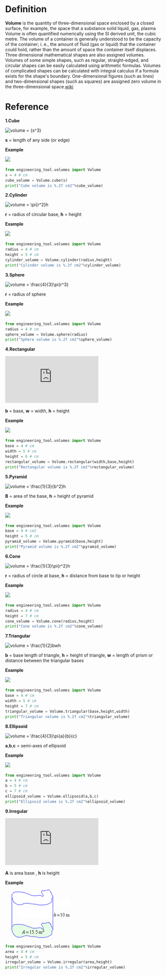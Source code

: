 # Definition

**Volume** is the quantity of three-dimensional space enclosed by a closed surface, for example, the space that a substance solid liquid, gas, plasma Volume is often quantified numerically using the SI derived unit, the cubic metre. The volume of a container is generally understood to be the capacity of the container; i. e., the amount of fluid (gas or liquid) that the container could hold, rather than the amount of space the container itself displaces. Three dimensional mathematical shapes are also assigned volumes. Volumes of some simple shapes, such as regular, straight-edged, and circular shapes can be easily calculated using arithmetic  formulas. Volumes of complicated shapes can be calculated with integral calculus if a formula exists for the shape's boundary. One-dimensional figures (such as lines) and two-dimensional shapes (such as squares) are assigned zero volume in the three-dimensional space.[wiki](https://en.wikipedia.org/wiki/Volume)

# Reference

**1.Cube**
	
![volume = {s^3}](https://latex.codecogs.com/svg.latex?volume%20=%20{s^3})

**s** = length of any side (or edge)	

**Example**

![](https://upload.wikimedia.org/wikipedia/commons/7/78/Hexahedron.jpg)

```python
from engineering_tool.volumes import Volume
s = 4 # cm
cube_volume = Volume.cube(s)
print("Cube volume is %.2f cm2"%cube_volume)
```

**2.Cylinder**

![volume = \pi{r^2}h](https://latex.codecogs.com/svg.latex?volume%20=%20\pi{r^2}h)

**r**  = radius of circular base,  **h**  = height

**Example**

![](https://upload.wikimedia.org/wikipedia/commons/3/36/Circular_cylinder_rh.svg)

```python
from engineering_tool.volumes import Volume
radius = 4 # cm
height = 5 # cm
cylinder_volume = Volume.cylinder(radius,height)
print("Cylinder volume is %.2f cm2"%cylinder_volume)
```

**3.Sphere**

![volume = \frac{4}{3}\pi{r^3}](https://latex.codecogs.com/svg.latex?volume%20=%20\frac{4}{3}\pi{r^3})

**r** = radius of sphere

**Example**

![](https://upload.wikimedia.org/wikipedia/commons/7/7e/Sphere_wireframe_10deg_6r.svg)

```python
from engineering_tool.volumes import Volume
radius = 4 # cm
sphere_volume = Volume.sphere(radius)
print("Sphere volume is %.2f cm2"%sphere_volume)
```

**4.Rectangular**

![volume = bwh](https://latex.codecogs.com/svg.latex?volume%20=%20bwh)

**b** = base, **w** = width, **h** = height

**Example**

![](https://upload.wikimedia.org/wikipedia/commons/3/32/Cuboid_simple.svg)

```python
from engineering_tool.volumes import Volume
base = 4 # cm
width = 5 # cm
height = 6 # cm
rectangular_volume = Volume.rectangular(width,base,height)
print("Rectangular volume is %.2f cm2"%rectangular_volume)
```

**5.Pyramid**

![volume = \frac{1}{3}{b^2}h](https://latex.codecogs.com/svg.latex?volume%20=%20\frac{1}{3}{b^2}h)

**B** = area of the base, **h** = height of pyramid

**Example**

![](https://upload.wikimedia.org/wikipedia/commons/9/91/Pyramid.svg)

```python
from engineering_tool.volumes import Volume
base = 4 # cm2
height = 5 # cm
pyramid_volume = Volume.pyramid(base,height)
print("Pyramid volume is %.2f cm2"%pyramid_volume)
```

**6.Cone**

![volume = \frac{1}{3}\pi{r^2}h](https://latex.codecogs.com/svg.latex?volume%20=%20\frac{1}{3}\pi{r^2}h)

**r** = radius of circle at base, **h** = distance from base to tip or height

**Example**

![](https://upload.wikimedia.org/wikipedia/commons/d/d2/Cone_3d.png)

```python
from engineering_tool.volumes import Volume
radius = 4 # cm
height = 7 # cm
cone_volume = Volume.cone(radius,height)
print("Cone volume is %.2f cm2"%cone_volume)
```

**7.Triangular**

![volume = \frac{1}{2}bwh](https://latex.codecogs.com/svg.latex?volume%20=%20\frac{1}{2}bwh)

**b**  = base length of triangle,  **h**  = height of triangle,  **w**  = length of prism or distance between the triangular bases

**Example**

![](https://upload.wikimedia.org/wikipedia/commons/8/8c/TruncatedTriangularPrism.png)

```python
from engineering_tool.volumes import Volume
base = 4 # cm
width = 5 # cm
height = 7 # cm
triangular_volume = Volume.triangular(base,height,width)
print("Triangular volume is %.2f cm2"%triangular_volume)
```

**8.Ellipsoid**

![volume = \frac{4}{3}\pi{a}{b}{c}](https://latex.codecogs.com/svg.latex?volume%20=%20\frac{4}{3}\pi{a}{b}{c})

**a**,**b**,**c** = semi-axes of ellipsoid

**Example**

![](https://upload.wikimedia.org/wikipedia/commons/0/0e/Ellipsoid-affin.svg)

```python
from engineering_tool.volumes import Volume
a = 4 # cm
b = 5 # cm
c = 7 # cm
ellipsoid_volume = Volume.ellipsoid(a,b,c)
print("Ellipsoid volume is %.2f cm2"%ellipsoid_volume)
```

**9.Irregular**

![volume = Ah](https://latex.codecogs.com/svg.latex?volume%20=%20Ah)

**A** is area base  , **h** is height

**Example**

![](/docs/images/irregular.gif)

```python
from engineering_tool.volumes import Volume
area = 4 # cm
height = 5 # cm
irregular_volume = Volume.irregular(area,height)
print("Irregular volume is %.2f cm2"%irregular_volume)
```


